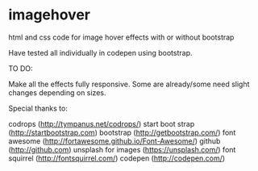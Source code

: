# imagehover
html and css code for image hover effects with or without bootstrap

Have tested all individually in codepen using bootstrap.

TO DO:

Make all the effects fully responsive. Some are already/some need slight changes depending on sizes.








Special thanks to:
 
codrops (http://tympanus.net/codrops/)
start boot strap (http://startbootstrap.com)
bootstrap (http://getbootstrap.com/)
font awesome (http://fortawesome.github.io/Font-Awesome/)
github (http://github.com)
unsplash for images (https://unsplash.com/)
font squirrel (http://fontsquirrel.com/)
codepen (http://codepen.com/)
